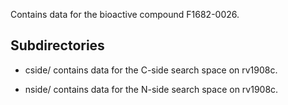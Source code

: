 Contains data for the bioactive compound F1682-0026.

## Subdirectories

- cside/ contains data for the C-side search space on rv1908c.

- nside/ contains data for the N-side search space on rv1908c.

